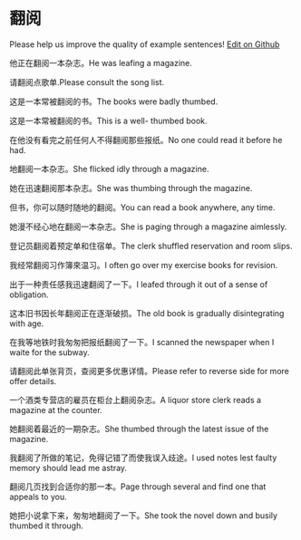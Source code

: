 # 翻阅

Please help us improve the quality of example sentences! [Edit on Github](https://github.com/jiyushe/jiyu-example-sentence-source/blob/main/chinese/fanyue.md)

<p><span class="chinese">他正在翻阅一本杂志。</span><span class="english">He was leafing a magazine.</span></p>

<p><span class="chinese">请翻阅点歌单.</span><span class="english">Please consult the song list.</span></p>

<p><span class="chinese">这是一本常被翻阅的书。</span><span class="english">The books were badly thumbed.</span></p>

<p><span class="chinese">这是一本常被翻阅的书。</span><span class="english">This is a well- thumbed book.</span></p>

<p><span class="chinese">在他没有看完之前任何人不得翻阅那些报纸。</span><span class="english">No one could read it before he had.</span></p>

<p><span class="chinese">地翻阅一本杂志。</span><span class="english">She flicked idly through a magazine.</span></p>

<p><span class="chinese">她在迅速翻阅那本杂志。</span><span class="english">She was thumbing through the magazine.</span></p>

<p><span class="chinese">但书，你可以随时随地的翻阅。</span><span class="english">You can read a book anywhere, any time.</span></p>

<p><span class="chinese">她漫不经心地在翻阅一本杂志。</span><span class="english">She is paging through a magazine aimlessly.</span></p>

<p><span class="chinese">登记员翻阅着预定单和住宿单。</span><span class="english">The clerk shuffled reservation and room slips.</span></p>

<p><span class="chinese">我经常翻阅习作簿來温习。</span><span class="english">I often go over my exercise books for revision.</span></p>

<p><span class="chinese">出于一种责任感我迅速翻阅了一下。</span><span class="english">I leafed through it out of a sense of obligation.</span></p>

<p><span class="chinese">这本旧书因长年翻阅正在逐渐破损。</span><span class="english">The old book is gradually disintegrating with age.</span></p>

<p><span class="chinese">在我等地铁时我匆匆把报纸翻阅了一下。</span><span class="english">I scanned the newspaper when I waite for the subway.</span></p>

<p><span class="chinese">请翻阅此单张背页，查阅更多优惠详情。</span><span class="english">Please refer to reverse side for more offer details.</span></p>

<p><span class="chinese">一个酒类专营店的雇员在柜台上翻阅杂志。</span><span class="english">A liquor store clerk reads a magazine at the counter.</span></p>

<p><span class="chinese">她翻阅着最近的一期杂志。</span><span class="english">She thumbed through the latest issue of the magazine.</span></p>

<p><span class="chinese">我翻阅了所做的笔记，免得记错了而使我误入歧途。</span><span class="english">I used notes lest faulty memory should lead me astray.</span></p>

<p><span class="chinese">翻阅几页找到合适你的那一本。</span><span class="english">Page through several and find one that appeals to you.</span></p>

<p><span class="chinese">她把小说拿下来，匆匆地翻阅了一下。</span><span class="english">She took the novel down and busily thumbed it through.</span></p>

